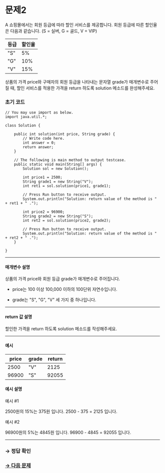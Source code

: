 # 문제2

A 쇼핑몰에서는 회원 등급에 따라 할인 서비스를 제공합니다.
회원 등급에 따른 할인율은 다음과 같습니다.
(S = 실버, G = 골드, V = VIP)

| 등급     | 할인율 |
|----------|--------|
| "S" | 5%     |
| "G"   | 10%    |
| "V"    | 15%    |

상품의 가격 price와 구매자의 회원 등급을 나타내는 문자열 grade가 매개변수로 주어질 때, 할인 서비스를 적용한 가격을 return 하도록 solution 메소드를 완성해주세요.

### 초기 코드

```
// You may use import as below.
import java.util.*;

class Solution {

    public int solution(int price, String grade) {
        // Write code here.
        int answer = 0;
        return answer;
    }    

    // The following is main method to output testcase.
    public static void main(String[] args) {
        Solution sol = new Solution();
        
        int price1 = 2500;
        String grade1 = new String("V");
        int ret1 = sol.solution(price1, grade1);
        
        // Press Run button to receive output.
        System.out.println("Solution: return value of the method is " + ret1 + " .");
        
        int price2 = 96900;
        String grade2 = new String("S");
        int ret2 = sol.solution(price2, grade2);
        
        // Press Run button to receive output.
        System.out.println("Solution: return value of the method is " + ret2 + " .");
    }
    
}
```

---

#### 매개변수 설명
상품의 가격 price와 회원 등급 grade가 매개변수로 주어집니다.
* price는 100 이상 100,000 이하의 100단위 자연수입니다.

* grade는 "S", "G", "V" 세 가지 중 하나입니다.

---

#### return 값 설명
할인한 가격을 return 하도록 solution 메소드를 작성해주세요.

---

#### 예시

| price | grade    | return |
|-------|----------|--------|
| 2500  | "V"    | 2125   |
| 96900 | "S" | 92055  |

#### 예시 설명

예시 #1

2500원의 15%는 375원 입니다. 2500 - 375 = 2125 입니다.

예시 #2

96900원의 5%는 4845원 입니다. 96900 - 4845 = 92055 입니다.

---

### → 정답 확인

### [→ 다음 문제](https://github.com/tnehf18/cosPro/blob/main/java/ex_2nd/ex_2nd_01/no_03/ "cosPro 2급 Java 1차 3번 문제")
